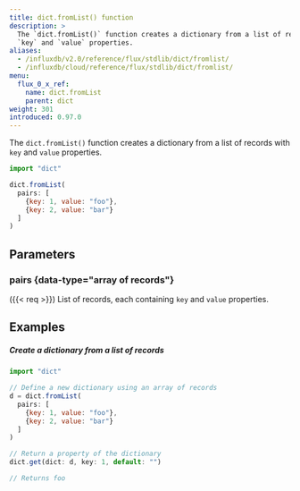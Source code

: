```yaml
---
title: dict.fromList() function
description: >
  The `dict.fromList()` function creates a dictionary from a list of records with
  `key` and `value` properties.
aliases:
  - /influxdb/v2.0/reference/flux/stdlib/dict/fromlist/
  - /influxdb/cloud/reference/flux/stdlib/dict/fromlist/
menu:
  flux_0_x_ref:
    name: dict.fromList
    parent: dict
weight: 301
introduced: 0.97.0
---
```


The `dict.fromList()` function creates a dictionary from a list of records with
`key` and `value` properties.

```js
import "dict"

dict.fromList(
  pairs: [
    {key: 1, value: "foo"},
    {key: 2, value: "bar"}
  ]
)
```

## Parameters

### pairs {data-type="array of records"}
({{< req >}}) List of records, each containing `key` and `value` properties.

## Examples

##### Create a dictionary from a list of records
```js
import "dict"

// Define a new dictionary using an array of records
d = dict.fromList(
  pairs: [
    {key: 1, value: "foo"},
    {key: 2, value: "bar"}
  ]
)

// Return a property of the dictionary
dict.get(dict: d, key: 1, default: "")

// Returns foo
```

